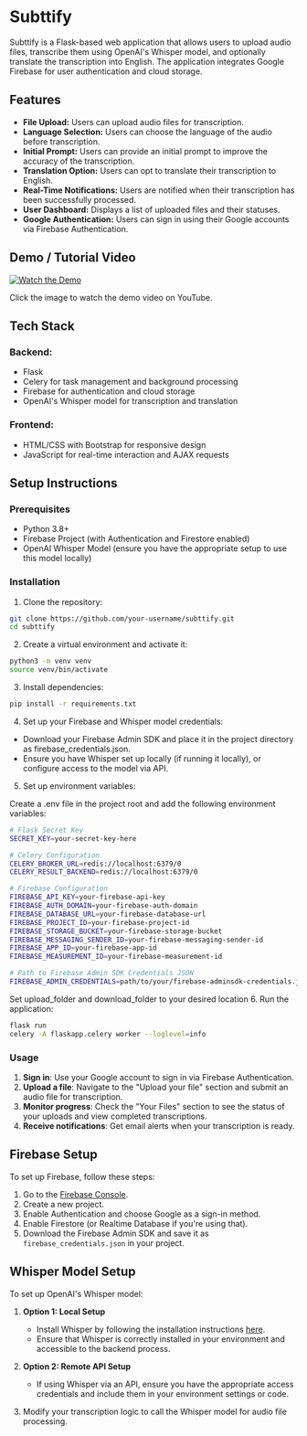 # Subttify

Subttify is a Flask-based web application that allows users to upload audio files, transcribe them using OpenAI's Whisper model, and optionally translate the transcription into English. The application integrates Google Firebase for user authentication and cloud storage.

## Features

- **File Upload:** Users can upload audio files for transcription.
- **Language Selection:** Users can choose the language of the audio before transcription.
- **Initial Prompt:** Users can provide an initial prompt to improve the accuracy of the transcription.
- **Translation Option:** Users can opt to translate their transcription to English.
- **Real-Time Notifications:** Users are notified when their transcription has been successfully processed.
- **User Dashboard:** Displays a list of uploaded files and their statuses.
- **Google Authentication:** Users can sign in using their Google accounts via Firebase Authentication.

## Demo / Tutorial Video

[![Watch the Demo](https://img.youtube.com/vi/i66a7zLniWQ/maxresdefault.jpg)](https://youtu.be/i66a7zLniWQ)

Click the image to watch the demo video on YouTube.

## Tech Stack

### Backend:
- Flask
- Celery for task management and background processing
- Firebase for authentication and cloud storage
- OpenAI's Whisper model for transcription and translation

### Frontend:
- HTML/CSS with Bootstrap for responsive design
- JavaScript for real-time interaction and AJAX requests

## Setup Instructions

### Prerequisites

- Python 3.8+
- Firebase Project (with Authentication and Firestore enabled)
- OpenAI Whisper Model (ensure you have the appropriate setup to use this model locally)

### Installation

1. Clone the repository:

```bash
git clone https://github.com/your-username/subttify.git
cd subttify
```
   
2. Create a virtual environment and activate it:

```bash
python3 -m venv venv
source venv/bin/activate
```

3. Install dependencies:

```bash
pip install -r requirements.txt
```

4. Set up your Firebase and Whisper model credentials:

- Download your Firebase Admin SDK and place it in the project directory as firebase_credentials.json.
- Ensure you have Whisper set up locally (if running it locally), or configure access to the model via API.

5. Set up environment variables:

Create a .env file in the project root and add the following environment variables:
```bash
# Flask Secret Key
SECRET_KEY=your-secret-key-here

# Celery Configuration
CELERY_BROKER_URL=redis://localhost:6379/0
CELERY_RESULT_BACKEND=redis://localhost:6379/0

# Firebase Configuration
FIREBASE_API_KEY=your-firebase-api-key
FIREBASE_AUTH_DOMAIN=your-firebase-auth-domain
FIREBASE_DATABASE_URL=your-firebase-database-url
FIREBASE_PROJECT_ID=your-firebase-project-id
FIREBASE_STORAGE_BUCKET=your-firebase-storage-bucket
FIREBASE_MESSAGING_SENDER_ID=your-firebase-messaging-sender-id
FIREBASE_APP_ID=your-firebase-app-id
FIREBASE_MEASUREMENT_ID=your-firebase-measurement-id

# Path to Firebase Admin SDK Credentials JSON
FIREBASE_ADMIN_CREDENTIALS=path/to/your/firebase-adminsdk-credentials.json
```

Set upload_folder and download_folder to your desired location
6. Run the application:

```bash
flask run
celery -A flaskapp.celery worker --loglevel=info
```

### Usage

1. **Sign in**: Use your Google account to sign in via Firebase Authentication.
2. **Upload a file**: Navigate to the "Upload your file" section and submit an audio file for transcription.
3. **Monitor progress**: Check the "Your Files" section to see the status of your uploads and view completed transcriptions.
4. **Receive notifications**: Get email alerts when your transcription is ready.

## Firebase Setup

To set up Firebase, follow these steps:

1. Go to the [Firebase Console](https://console.firebase.google.com/).
2. Create a new project.
3. Enable Authentication and choose Google as a sign-in method.
4. Enable Firestore (or Realtime Database if you're using that).
5. Download the Firebase Admin SDK and save it as `firebase_credentials.json` in your project.

## Whisper Model Setup

To set up OpenAI's Whisper model:

1. **Option 1: Local Setup**
   - Install Whisper by following the installation instructions [here](https://github.com/openai/whisper).
   - Ensure that Whisper is correctly installed in your environment and accessible to the backend process.
   
2. **Option 2: Remote API Setup**
   - If using Whisper via an API, ensure you have the appropriate access credentials and include them in your environment settings or code.

3. Modify your transcription logic to call the Whisper model for audio file processing.
